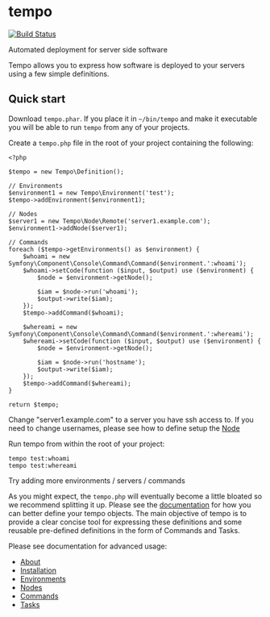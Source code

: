 # tempo

[![Build Status](https://travis-ci.org/kralos/tempo.svg?branch=master)](https://travis-ci.org/kralos/tempo)

Automated deployment for server side software

Tempo allows you to express how software is deployed to your servers using a few simple definitions.


## Quick start

Download `tempo.phar`. If you place it in `~/bin/tempo` and make it executable you
will be able to run `tempo` from any of your projects.

Create a `tempo.php` file in the root of your project containing the following:

    <?php

    $tempo = new Tempo\Definition();

    // Environments
    $environment1 = new Tempo\Environment('test');
    $tempo->addEnvironment($environment1);

    // Nodes
    $server1 = new Tempo\Node\Remote('server1.example.com');
    $environment1->addNode($server1);

    // Commands
    foreach ($tempo->getEnvironments() as $environment) {
        $whoami = new Symfony\Component\Console\Command\Command($environment.':whoami');
        $whoami->setCode(function ($input, $output) use ($environment) {
            $node = $environment->getNode();

            $iam = $node->run('whoami');
            $output->write($iam);
        });
        $tempo->addCommand($whoami);

        $whereami = new Symfony\Component\Console\Command\Command($environment.':whereami');
        $whereami->setCode(function ($input, $output) use ($environment) {
            $node = $environment->getNode();

            $iam = $node->run('hostname');
            $output->write($iam);
        });
        $tempo->addCommand($whereami);
    }

    return $tempo;


Change "server1.example.com" to a server you have ssh access to.
If you need to change usernames, please see how to define setup the [Node](docs/02-Nodes.md)

Run tempo from within the root of your project:

    tempo test:whoami
    tempo test:whereami


Try adding more environments / servers / commands


As you might expect, the `tempo.php` will eventually become a little bloated so we recommend splitting it up.
Please see the [documentation](docs/01-About.md) for how you can better define your tempo objects.
The main objective of tempo is to provide a clear concise tool for expressing these definitions and some reusable
pre-defined definitions in the form of Commands and Tasks.

Please see documentation for advanced usage:

* [About](docs/01-About.md)
* [Installation](docs/02-Installation.md)
* [Environments](docs/03-Environments.md)
* [Nodes](docs/04-Nodes.md)
* [Commands](docs/05-Commands.md)
* [Tasks](docs/06-Tasks.md)

